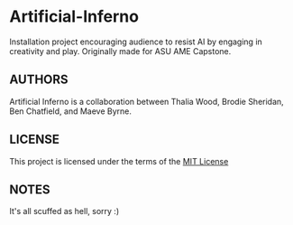 # Artificial-Inferno

Installation project encouraging audience to resist AI by engaging in creativity and play. Originally made for ASU AME Capstone.

## AUTHORS

Artificial Inferno is a collaboration between Thalia Wood, Brodie Sheridan, Ben Chatfield, and Maeve Byrne.

## LICENSE

This project is licensed under the terms of the [MIT License](https://opensource.org/license/mit)

## NOTES

It's all scuffed as hell, sorry :)
